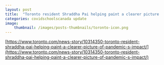 ```yaml
---
layout: post
title:  "Toronto resident Shraddha Pai helping paint a clearer picture of pandemic's impact"
categories: covidschoolscanada update
image:
    thumbnail: /images/posts-thumbnails/toronto-icon.png
---
```


[https://www.toronto.com/news-story/10314350-toronto-resident-shraddha-pai-helping-paint-a-clearer-picture-of-pandemic-s-impact/](https://www.toronto.com/news-story/10314350-toronto-resident-shraddha-pai-helping-paint-a-clearer-picture-of-pandemic-s-impact/)
